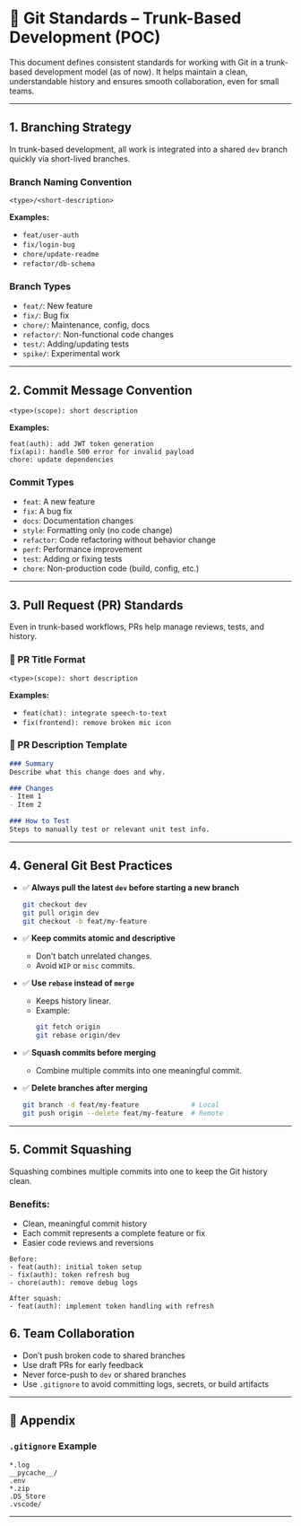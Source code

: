 
# 🧾 Git Standards – Trunk-Based Development (POC)

This document defines consistent standards for working with Git in a trunk-based development model (as of now). It helps maintain a clean, understandable history and ensures smooth collaboration, even for small teams.

---

## 1. Branching Strategy

In trunk-based development, all work is integrated into a shared `dev` branch quickly via short-lived branches.

### Branch Naming Convention
```
<type>/<short-description>
```
**Examples:**
- `feat/user-auth`
- `fix/login-bug`
- `chore/update-readme`
- `refactor/db-schema`

### Branch Types
- `feat/`: New feature
- `fix/`: Bug fix
- `chore/`: Maintenance, config, docs
- `refactor/`: Non-functional code changes
- `test/`: Adding/updating tests
- `spike/`: Experimental work

---

## 2. Commit Message Convention

```
<type>(scope): short description
```

**Examples:**
```
feat(auth): add JWT token generation
fix(api): handle 500 error for invalid payload
chore: update dependencies
```

### Commit Types
- `feat`: A new feature
- `fix`: A bug fix
- `docs`: Documentation changes
- `style`: Formatting only (no code change)
- `refactor`: Code refactoring without behavior change
- `perf`: Performance improvement
- `test`: Adding or fixing tests
- `chore`: Non-production code (build, config, etc.)

---

## 3. Pull Request (PR) Standards

Even in trunk-based workflows, PRs help manage reviews, tests, and history.

### 🔖 PR Title Format
```
<type>(scope): short description
```
**Examples:**
- `feat(chat): integrate speech-to-text`
- `fix(frontend): remove broken mic icon`

### 📄 PR Description Template
```markdown
### Summary
Describe what this change does and why.

### Changes
- Item 1
- Item 2

### How to Test
Steps to manually test or relevant unit test info.
```

---

## 4. General Git Best Practices

- ✅ **Always pull the latest `dev` before starting a new branch**
  ```bash
  git checkout dev
  git pull origin dev
  git checkout -b feat/my-feature
  ```

- ✅ **Keep commits atomic and descriptive**
  - Don’t batch unrelated changes.
  - Avoid `WIP` or `misc` commits.
  

- ✅ **Use `rebase` instead of `merge`**
  - Keeps history linear.
  - Example:
    ```bash
    git fetch origin
    git rebase origin/dev
    ```

- ✅ **Squash commits before merging**
  - Combine multiple commits into one meaningful commit.


- ✅ **Delete branches after merging**
  ```bash
  git branch -d feat/my-feature             # Local
  git push origin --delete feat/my-feature  # Remote
  ```
  
---

## 5. Commit Squashing

Squashing combines multiple commits into one to keep the Git history clean.

### Benefits:
- Clean, meaningful commit history
- Each commit represents a complete feature or fix
- Easier code reviews and reversions

```
Before:
- feat(auth): initial token setup
- fix(auth): token refresh bug
- chore(auth): remove debug logs

After squash:
- feat(auth): implement token handling with refresh

```

## 6. Team Collaboration

- Don’t push broken code to shared branches
- Use draft PRs for early feedback
- Never force-push to `dev` or shared branches
- Use `.gitignore` to avoid committing logs, secrets, or build artifacts


---

## 📌 Appendix

### `.gitignore` Example
```
*.log
__pycache__/
.env
*.zip
.DS_Store
.vscode/
```

---